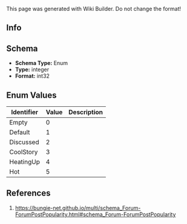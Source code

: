 <span class="wiki-builder">This page was generated with Wiki Builder. Do not change the format!</span>

## Info

## Schema
* **Schema Type:** Enum
* **Type:** integer
* **Format:** int32

## Enum Values
Identifier | Value | Description
---------- | ----- | -----------
Empty | 0 | 
Default | 1 | 
Discussed | 2 | 
CoolStory | 3 | 
HeatingUp | 4 | 
Hot | 5 | 

## References
1. https://bungie-net.github.io/multi/schema_Forum-ForumPostPopularity.html#schema_Forum-ForumPostPopularity
